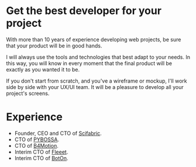 # Get the best developer for your project 
With more than 10 years of experience developing web projects, be sure that your product will be in good hands.

I will always use the tools and technologies that best adapt to your needs. In this way, you will know in every moment that the final product will be exactly as you wanted it to be.

If you don't start from scratch, and you've a wireframe or mockup, I'll work side by side with your UX/UI team. It will be a pleasure to develop all your project's screens.

# Experience

 * Founder, CEO and CTO of [Scifabric](https://scifabric.com). 
 * CTO of [PYBOSSA](https://pybossa.com).
 * CTO of [B4Motion](http://b4motion.com/). 
 * Interim CTO of [Fleeet](https://www.myfleeet.com/).
 * Interim CTO of [BotOn](https://theboton.io/).



